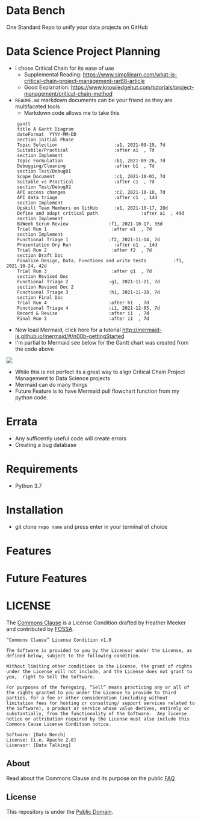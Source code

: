 # Data Bench
One Standard Repo to unify your data projects on GitHub

# Data Science Project Planning
- I chose Critical Chain for its ease of use
  - Supplemental Reading: https://www.simplilearn.com/what-is-critical-chain-project-management-rar68-article
  - Good Explanation: https://www.knowledgehut.com/tutorials/project-management/critical-chain-method
- `README.md` markdown documents can be your friend as they are multifaceted tools
  - Markdown code allows me to take this
```
    gantt
    title A Gantt Diagram
    dateFormat  YYYY-MM-DD
    section Initial Phase
    Topic Selection                     :a1, 2021-09-19, 7d
    Suitabile/Practical                 :after a1  , 7d
    section Implement
    Topic Formulation                   :b1, 2021-09-26, 7d
    Debugging/Cleaning                  :after b1  , 7d
    section Test/Debug01
    Scope Document                      :c1, 2021-10-03, 7d
    Suitable vs Practical               :after c1  , 7d
    section Test/Debug02
    API access changes                  :c2, 2021-10-10, 7d
    API data triage                     :after c1  , 14d
    section Implement
    Upskill Team Members on GitHub      :e1, 2021-10-17, 28d
    Define and adapt critical path                :after a1  , 49d
    section Implement
    BiWeek Scrum Review               :f1, 2021-10-17, 35d
    Trial Run 1                        :after e1  , 7d
    section Implement
    Functional Triage 1               :f2, 2021-11-14, 7d
    Presentation Dry Run                :after e1  , 14d
    Trial Run 2                        :after f2  , 7d
    section Draft Doc
    Finalize Design, Data, Functions and write tests          :f1, 2021-10-24, 42d
    Trial Run 3                        :after g1  , 7d
    section Revised Doc
    Functional Triage 2               :g1, 2021-11-21, 7d
    section Revised Doc 2
    Functional Triage 3               :h1, 2021-11-28, 7d
    section Final Doc
    Trial Run 4                       :after h1  , 7d
    Functional Triage 4               :i1, 2021-12-05, 7d
    Record & Revise                   :after i1  , 7d
    Final Run 3                       :after i1  , 7d

``` 

- Now load Mermaid, click here for a tutorial http://mermaid-js.github.io/mermaid/#/n00b-gettingStarted
- I'm partial to Mermaid see below for the Gantt chart was created from the code above

[![](https://mermaid.ink/img/pako:eNqNlclu2zAQhl9loENPdizSjhfd0qpJczBgJC6KAr5Q1EgiIlECSSVIA797qaWSY1t2CR_kIefnNwsxHw7PQ3Q8J2bSmJ0Eu4wwKcIdPFQm8AWLFcuarZAZvM9VxgzAb7vG6_XY95s9jdyIXMKjFEawFDYJ09hsbfNCcHjGtD1ybnmMjIC6lIzd1ZisRrAIG-fnUhgWiBQnG8WsP7fap86RQQWMAPSOHVBWpJihNIcwVRRlygZwvOAAhs57TR-DMo6FjCffUmTSfsAQTHAWZovaTGoVl7Tx8bxA8HNeVoxwPjn8Hw9xx-70ODm2XK8ahtLT8vBrPLTZuds8AuMctQaeMBmjPsdDex7i9rKVs20SBkbZvsGBSh_wkNnlav0s9ItIU8vJMlhjFqDSYI89CPOjDFpBPMgOWdjvZVeuSEgEJkNgISsMcCWaFBXMJBe7aLa6DPZV_EJ8sdVTZQZP-Crw7VguOsKa3raSW1U9kKdSAoGB1bLg_3T0fSlru9XcNmknJyhdvexv1ituFGqr07wDX73XUJdQunr1MdArMUT0XAy-srtV27cxCIsv_tiHgFrEcgS-7aJRF5qua_hmq4dgbMvqgTRTG9uMniBOryDGZ9NcVVVjeAB5kujj2L2Y9Imm5KIm0CHVY1wvOVRdnqrW2es5-8Bnl-NOPsV9CnLs7okOhI7d2971CXmuQvjSxjd8o_h8Y819qUJn3ZyRk6GdQiK0k-ujsu0ck9gXsXM8-xlixMrU7Jyd3NujrDT587vkjmdUiSOnLKox1s41x4tYqjvr91CYXHXGNGch2r8fjnkv6jEptLGSPJeRiCt7qVJrTowptDeZVNs3sTBJGdzwPJtoESZMmeR1NZ_M6XzJ6BTniym7nU5DHpDVMqIzEoULl1Dm7PcjB-v7181Mrkfz_i8yxwvO?type=png)](https://mermaid.live/edit#pako:eNqNlclu2zAQhl9loENPdizSjhfd0qpJczBgJC6KAr5Q1EgiIlECSSVIA797qaWSY1t2CR_kIefnNwsxHw7PQ3Q8J2bSmJ0Eu4wwKcIdPFQm8AWLFcuarZAZvM9VxgzAb7vG6_XY95s9jdyIXMKjFEawFDYJ09hsbfNCcHjGtD1ybnmMjIC6lIzd1ZisRrAIG-fnUhgWiBQnG8WsP7fap86RQQWMAPSOHVBWpJihNIcwVRRlygZwvOAAhs57TR-DMo6FjCffUmTSfsAQTHAWZovaTGoVl7Tx8bxA8HNeVoxwPjn8Hw9xx-70ODm2XK8ahtLT8vBrPLTZuds8AuMctQaeMBmjPsdDex7i9rKVs20SBkbZvsGBSh_wkNnlav0s9ItIU8vJMlhjFqDSYI89CPOjDFpBPMgOWdjvZVeuSEgEJkNgISsMcCWaFBXMJBe7aLa6DPZV_EJ8sdVTZQZP-Crw7VguOsKa3raSW1U9kKdSAoGB1bLg_3T0fSlru9XcNmknJyhdvexv1ituFGqr07wDX73XUJdQunr1MdArMUT0XAy-srtV27cxCIsv_tiHgFrEcgS-7aJRF5qua_hmq4dgbMvqgTRTG9uMniBOryDGZ9NcVVVjeAB5kujj2L2Y9Imm5KIm0CHVY1wvOVRdnqrW2es5-8Bnl-NOPsV9CnLs7okOhI7d2971CXmuQvjSxjd8o_h8Y819qUJn3ZyRk6GdQiK0k-ujsu0ck9gXsXM8-xlixMrU7Jyd3NujrDT587vkjmdUiSOnLKox1s41x4tYqjvr91CYXHXGNGch2r8fjnkv6jEptLGSPJeRiCt7qVJrTowptDeZVNs3sTBJGdzwPJtoESZMmeR1NZ_M6XzJ6BTniym7nU5DHpDVMqIzEoULl1Dm7PcjB-v7181Mrkfz_i8yxwvO)

- While this is not perfect its a great way to align Critical Chain Project Management to Data Science projects
- Mermaid can do many things
- Future Feature is to have Mermaid pull flowchart function from my python code.


# Errata
- Any sufficently useful code will create errors
- Creating a bug database


# Requirements
- Python 3.7


# Installation
- git clone `repo name` and press enter in your terminal of choice

# Features


# Future Features


# LICENSE

The [Commons Clause](https://commonsclause.com) is a License Condition drafted by Heather Meeker and contributed by [FOSSA](https://fossa.io).

```plaintext
“Commons Clause” License Condition v1.0

The Software is provided to you by the Licensor under the License, as defined below, subject to the following condition.

Without limiting other conditions in the License, the grant of rights under the License will not include, and the License does not grant to you,  right to Sell the Software.

For purposes of the foregoing, “Sell” means practicing any or all of the rights granted to you under the License to provide to third parties, for a fee or other consideration (including without limitation fees for hosting or consulting/ support services related to the Software), a product or service whose value derives, entirely or substantially, from the functionality of the Software.  Any license notice or attribution required by the License must also include this Commons Cause License Condition notice.

Software: [Data_Bench]
License: [i.e. Apache 2.0]
Licensor: [Data Talking]
```

## About

Read about the Commons Clause and its purpose on the public [FAQ](https://commonsclause.com/#faq)

## License

This repository is under the [Public Domain](https://creativecommons.org/publicdomain/zero/1.0/legalcode).